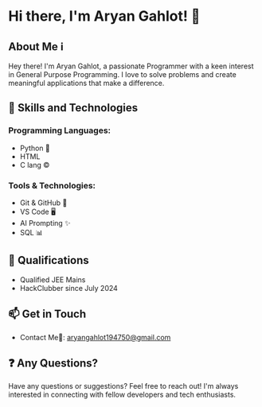 # Hi there, I'm Aryan Gahlot! 👋

## About Me ℹ️

Hey there! I'm Aryan Gahlot, a passionate Programmer with a keen interest in General Purpose Programming. I love to solve problems and create meaningful applications that make a difference.

## 🚀 Skills and Technologies

### Programming Languages:
- Python 🐍
- HTML
- C lang ©

### Tools & Technologies:
- Git & GitHub 🌱
- VS Code 🖥️
- AI Prompting ✨
- SQL 📊

## 📜 Qualifications

- Qualified JEE Mains
- HackClubber since July 2024 

## 📫 Get in Touch

- Contact Me🤙: aryangahlot194750@gmail.com

## ❓ Any Questions?

Have any questions or suggestions? Feel free to reach out! I'm always interested in connecting with fellow developers and tech enthusiasts.
